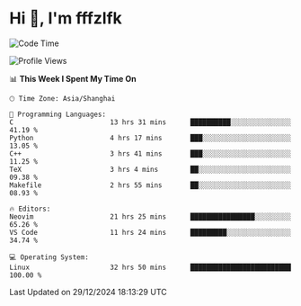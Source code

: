 # Hi 👋, I'm fffzlfk

<!--START_SECTION:waka-->
![Code Time](http://img.shields.io/badge/Code%20Time-1%2C058%20hrs%2057%20mins-blue)

![Profile Views](http://img.shields.io/badge/Profile%20Views-0-blue)

📊 **This Week I Spent My Time On** 

```text
🕑︎ Time Zone: Asia/Shanghai

💬 Programming Languages: 
C                        13 hrs 31 mins      ██████████░░░░░░░░░░░░░░░   41.19 % 
Python                   4 hrs 17 mins       ███░░░░░░░░░░░░░░░░░░░░░░   13.05 % 
C++                      3 hrs 41 mins       ███░░░░░░░░░░░░░░░░░░░░░░   11.25 % 
TeX                      3 hrs 4 mins        ██░░░░░░░░░░░░░░░░░░░░░░░   09.38 % 
Makefile                 2 hrs 55 mins       ██░░░░░░░░░░░░░░░░░░░░░░░   08.93 % 

🔥 Editors: 
Neovim                   21 hrs 25 mins      ████████████████░░░░░░░░░   65.26 % 
VS Code                  11 hrs 24 mins      █████████░░░░░░░░░░░░░░░░   34.74 % 

💻 Operating System: 
Linux                    32 hrs 50 mins      █████████████████████████   100.00 % 
```


 Last Updated on 29/12/2024 18:13:29 UTC
<!--END_SECTION:waka-->
